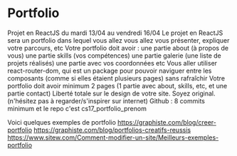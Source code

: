 # Portfolio
Projet en ReactJS du mardi 13/04 au vendredi 16/04
Le projet en ReactJS sera un portfolio dans lequel vous allez vous allez vous présenter, expliquer votre parcours, etc
Votre portfolio doit avoir :
une partie about (à propos de vous)
une partie skills (vos compétences)
une partie galerie (une liste de projets réalisés) 
une partie avec vos coordonnées
etc
Vous aller utiliser react-router-dom, qui est un package pour pouvoir naviguer entre les composants (comme si elles étaient plusieurs pages) sans rafraîchir
Votre portfolio doit avoir minimum 2 pages (1 partie avec about, skills, etc, et une partie contact)
 Liberté totale sur le design de votre site. Soyez original. (n'hésitez pas à regarder/s'inspirer sur internet)
Github : 8 commits minimum et le repo c'est cs17_portfolio_prenom

Voici quelques exemples de portfolio
https://graphiste.com/blog/creer-portfolio
https://graphiste.com/blog/portfolios-creatifs-reussis
https://www.sitew.com/Comment-modifier-un-site/Meilleurs-exemples-portfolio
